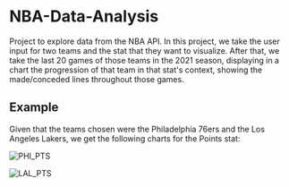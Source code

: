# NBA-Data-Analysis
Project to explore data from the NBA API. In this project, we take the user input for two teams and the stat that they want to visualize. After that, we take the last 20 games of those teams in the 2021 season, displaying in a chart the progression of that team in that stat's context, showing the made/conceded lines throughout those games.

## Example
Given that the teams chosen were the Philadelphia 76ers and the Los Angeles Lakers, we get the following charts for the Points stat:

![PHI_PTS](https://user-images.githubusercontent.com/49076270/151726341-8b2a8ef4-71ac-4b69-882d-095d927cc098.jpg)

![LAL_PTS](https://user-images.githubusercontent.com/49076270/151726355-c413bc23-bf96-44c1-bb01-d2c9b67e39e3.jpg)
